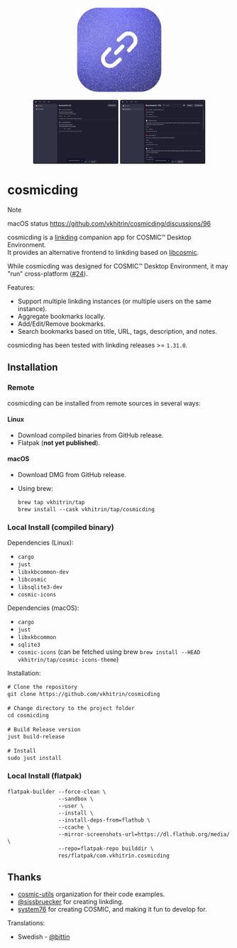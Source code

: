 <p align="center">
  <img alt="cosmicding logo" src="./res/linux/icons/hicolor/256x256/apps/com.vkhitrin.cosmicding.png" alt="Logo" height="192px" width="192px">
</p>

<p align="center">
    <img alt="cosmicding accounts page" src="./res/screenshots/accounts.png" width="192">
    <img alt="cosmicding bookmarks page" src="./res/screenshots/bookmarks.png" width="192">
</p>

# cosmicding

> [!NOTE]
> macOS status <https://github.com/vkhitrin/cosmicding/discussions/96>

cosmicding is a [linkding](https://github.com/sissbruecker/linkding) companion app for COSMIC™ Desktop Environment.  
It provides an alternative frontend to linkding based on [libcosmic](https://github.com/pop-os/libcosmic).

While cosmicding was designed for COSMIC™ Desktop Environment, it may "run" cross-platform ([#24](https://github.com/vkhitrin/cosmicding/issues/24)).

Features:

- Support multiple linkding instances (or multiple users on the same instance).
- Aggregate bookmarks locally.
- Add/Edit/Remove bookmarks.
- Search bookmarks based on title, URL, tags, description, and notes.

cosmicding has been tested with linkding releases >= `1.31.0`.

## Installation

### Remote

cosmicding can be installed from remote sources in several ways:

#### Linux

- Download compiled binaries from GitHub release.
- Flatpak (**not yet published**).

#### macOS

- Download DMG from GitHub release.
- Using brew:

  ```shell
  brew tap vkhitrin/tap
  brew install --cask vkhitrin/tap/cosmicding
  ```

### Local Install (compiled binary)

Dependencies (Linux):

- `cargo`
- `just`
- `libxkbcommon-dev`
- `libcosmic`
- `libsqlite3-dev`
- `cosmic-icons`

Dependencies (macOS):

- `cargo`
- `just`
- `libxkbcommon`
- `sqlite3`
- `cosmic-icons` (can be fetched using brew `brew install --HEAD vkhitrin/tap/cosmic-icons-theme`)

Installation:

```shell
# Clone the repository
git clone https://github.com/vkhitrin/cosmicding

# Change directory to the project folder
cd cosmicding

# Build Release version
just build-release

# Install
sudo just install
```

### Local Install (flatpak)

```shell
flatpak-builder --force-clean \
                --sandbox \
                --user \
                --install \
                --install-deps-from=flathub \
                --ccache \
                --mirror-screenshots-url=https://dl.flathub.org/media/ \
                --repo=flatpak-repo builddir \
                res/flatpak/com.vkhitrin.cosmicding
```

## Thanks

- [cosmic-utils](https://github.com/cosmic-utils) organization for their code examples.
- [@sissbruecker](https://github.com/sissbruecker) for creating linkding.
- [system76](https://system76.com) for creating COSMIC, and making it fun to develop for.

Translations:

- Swedish - [@bittin](https://github.com/bittin)
